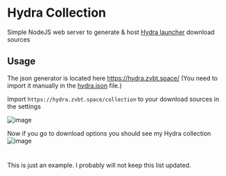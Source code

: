# Hydra Collection

Simple NodeJS web server to generate & host [Hydra launcher](https://github.com/hydralauncher/hydra) download sources

## Usage

The json generator is located here https://hydra.zvbt.space/ (You need to import it manually in the [hydra.json](/hydra.json) file.)

Import `https://hydra.zvbt.space/collection` to your download sources in the settings

![image](https://github.com/zvbt/hydra-collection/assets/61088560/4d4ce696-3dc1-49b5-9a9c-c8fe26ceef47)

Now if you go to download options you should see my Hydra collection
![image](https://github.com/zvbt/hydra-collection/assets/61088560/bd5101ff-3439-4fb5-8140-ecdfba98df84)

#
This is just an example. I probably will not keep this list updated.
